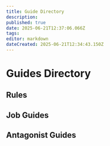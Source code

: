 ```yaml
---
title: Guide Directory
description: 
published: true
date: 2025-06-21T12:37:06.066Z
tags: 
editor: markdown
dateCreated: 2025-06-21T12:34:43.150Z
---
```


# Guides Directory

## Rules

## Job Guides

## Antagonist Guides